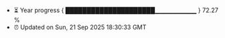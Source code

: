 - ⏳ Year progress { █████████████████████▁▁▁▁▁▁▁▁▁ } 72.27 %
- ⏰ Updated on Sun, 21 Sep 2025 18:30:33 GMT

